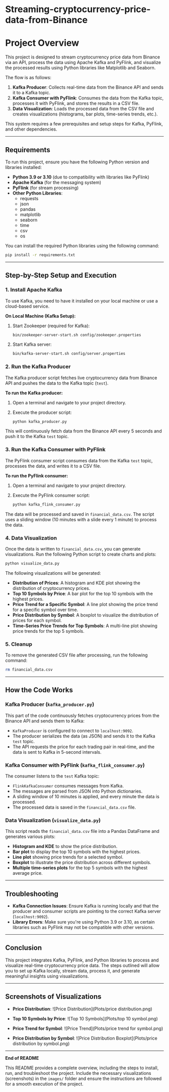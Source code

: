 # Streaming-cryptocurrency-price-data-from-Binance

# Project Overview
This project is designed to stream cryptocurrency price data from Binance via an API, process the data using Apache Kafka and PyFlink, and visualize the processed results using Python libraries like Matplotlib and Seaborn.

The flow is as follows:

1. **Kafka Producer**: Collects real-time data from the Binance API and sends it to a Kafka topic.
2. **Kafka Consumer with PyFlink**: Consumes the data from the Kafka topic, processes it with PyFlink, and stores the results in a CSV file.
3. **Data Visualization**: Loads the processed data from the CSV file and creates visualizations (histograms, bar plots, time-series trends, etc.).

This system requires a few prerequisites and setup steps for Kafka, PyFlink, and other dependencies.

---

## Requirements
To run this project, ensure you have the following Python version and libraries installed:

- **Python 3.9 or 3.10** (due to compatibility with libraries like PyFlink)
- **Apache Kafka** (for the messaging system)
- **PyFlink** (for stream processing)
- **Other Python Libraries**:
  - requests
  - json
  - pandas
  - matplotlib
  - seaborn
  - time
  - csv
  - os

You can install the required Python libraries using the following command:

```bash
pip install -r requirements.txt
```


---

## Step-by-Step Setup and Execution

### 1. Install Apache Kafka
To use Kafka, you need to have it installed on your local machine or use a cloud-based service.

**On Local Machine (Kafka Setup):**

1. Start Zookeeper (required for Kafka):

   ```bash
   bin/zookeeper-server-start.sh config/zookeeper.properties
   ```
2. Start Kafka server:

   ```bash
   bin/kafka-server-start.sh config/server.properties
   ```

### 2. Run the Kafka Producer
The Kafka producer script fetches live cryptocurrency data from Binance API and pushes the data to the Kafka topic (`test`).

**To run the Kafka producer:**

1. Open a terminal and navigate to your project directory.
2. Execute the producer script:

   ```bash
   python kafka_producer.py
   ```

This will continuously fetch data from the Binance API every 5 seconds and push it to the Kafka `test` topic.

### 3. Run the Kafka Consumer with PyFlink
The PyFlink consumer script consumes data from the Kafka `test` topic, processes the data, and writes it to a CSV file.

**To run the PyFlink consumer:**

1. Open a terminal and navigate to your project directory.
2. Execute the PyFlink consumer script:

   ```bash
   python kafka_flink_consumer.py
   ```

The data will be processed and saved in `financial_data.csv`. The script uses a sliding window (10 minutes with a slide every 1 minute) to process the data.

### 4. Data Visualization
Once the data is written to `financial_data.csv`, you can generate visualizations. Run the following Python script to create charts and plots:

```bash
python visualize_data.py
```

The following visualizations will be generated:

- **Distribution of Prices**: A histogram and KDE plot showing the distribution of cryptocurrency prices.
- **Top 10 Symbols by Price**: A bar plot for the top 10 symbols with the highest prices.
- **Price Trend for a Specific Symbol**: A line plot showing the price trend for a specific symbol over time.
- **Price Distribution by Symbol**: A boxplot to visualize the distribution of prices for each symbol.
- **Time-Series Price Trends for Top Symbols**: A multi-line plot showing price trends for the top 5 symbols.

### 5. Cleanup
To remove the generated CSV file after processing, run the following command:

```bash
rm financial_data.csv
```

---

## How the Code Works

### Kafka Producer (`kafka_producer.py`)
This part of the code continuously fetches cryptocurrency prices from the Binance API and sends them to Kafka:

- `KafkaProducer` is configured to connect to `localhost:9092`.
- The producer serializes the data (as JSON) and sends it to the Kafka `test` topic.
- The API requests the price for each trading pair in real-time, and the data is sent to Kafka in 5-second intervals.

### Kafka Consumer with PyFlink (`kafka_flink_consumer.py`)
The consumer listens to the `test` Kafka topic:

- `FlinkKafkaConsumer` consumes messages from Kafka.
- The messages are parsed from JSON into Python dictionaries.
- A sliding window of 10 minutes is applied, and every minute the data is processed.
- The processed data is saved in the `financial_data.csv` file.

### Data Visualization (`visualize_data.py`)
This script reads the `financial_data.csv` file into a Pandas DataFrame and generates various plots:

- **Histogram and KDE** to show the price distribution.
- **Bar plot** to display the top 10 symbols with the highest prices.
- **Line plot** showing price trends for a selected symbol.
- **Boxplot** to illustrate the price distribution across different symbols.
- **Multiple time-series plots** for the top 5 symbols with the highest average price.

---

## Troubleshooting

- **Kafka Connection Issues**: Ensure Kafka is running locally and that the producer and consumer scripts are pointing to the correct Kafka server (`localhost:9092`).
- **Library Errors**: Make sure you're using Python 3.9 or 3.10, as certain libraries such as PyFlink may not be compatible with other versions.

---

## Conclusion
This project integrates Kafka, PyFlink, and Python libraries to process and visualize real-time cryptocurrency price data. The steps outlined will allow you to set up Kafka locally, stream data, process it, and generate meaningful insights using visualizations.

---

## Screenshots of Visualizations

- **Price Distribution**:
  ![Price Distribution](Plots/price distribution.png)

- **Top 10 Symbols by Price**:
  ![Top 10 Symbols](Plots/top 10 symbol.png)

- **Price Trend for Symbol**:
  ![Price Trend](Plots/price trend for symbol.png)

- **Price Distribution by Symbol**:
  ![Price Distribution Boxplot](Plots/price distribution by symbol.png)

---

**End of README**

This README provides a complete overview, including the steps to install, run, and troubleshoot the project. Include the necessary visualizations (screenshots) in the `images/` folder and ensure the instructions are followed for a smooth execution of the project.







